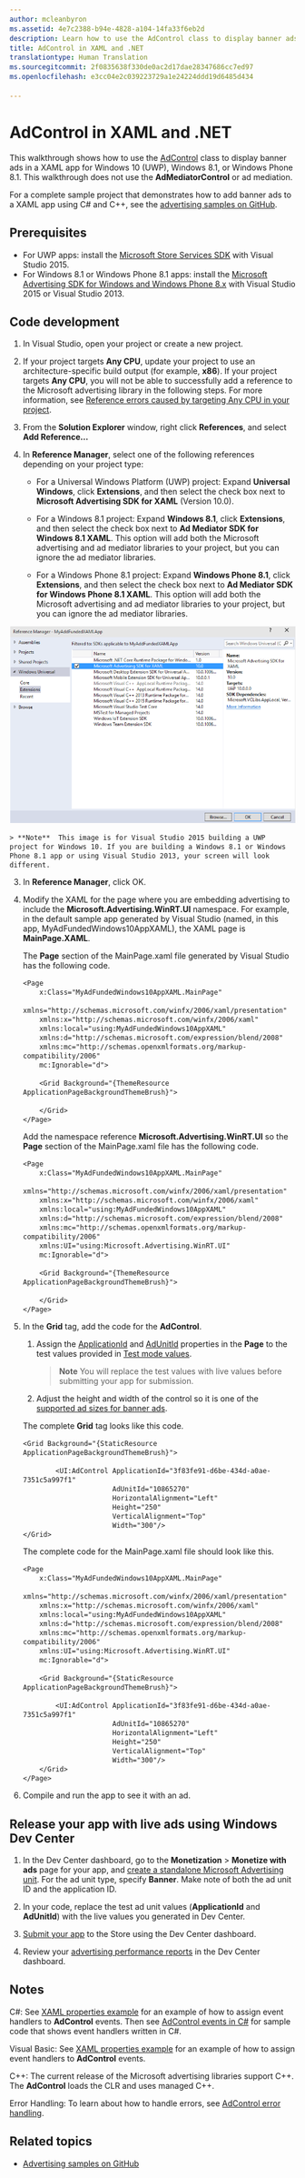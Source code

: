 ```yaml
---
author: mcleanbyron
ms.assetid: 4e7c2388-b94e-4828-a104-14fa33f6eb2d
description: Learn how to use the AdControl class to display banner ads in a XAML app for Windows 10 (UWP), Windows 8.1, or Windows Phone 8.1.
title: AdControl in XAML and .NET
translationtype: Human Translation
ms.sourcegitcommit: 2f0835638f330de0ac2d17dae28347686cc7ed97
ms.openlocfilehash: e3cc04e2c039223729a1e24224ddd19d6485d434

---
```


# AdControl in XAML and .NET




This walkthrough shows how to use the [AdControl](https://msdn.microsoft.com/library/windows/apps/microsoft.advertising.winrt.ui.adcontrol.aspx) class to display banner ads in a XAML app for Windows 10 (UWP), Windows 8.1, or Windows Phone 8.1. This walkthrough does not use the **AdMediatorControl** or ad mediation.

For a complete sample project that demonstrates how to add banner ads to a XAML app using C# and C++, see the [advertising samples on GitHub](http://aka.ms/githubads).

## Prerequisites

* For UWP apps: install the [Microsoft Store Services SDK](http://aka.ms/store-em-sdk) with Visual Studio 2015.
* For Windows 8.1 or Windows Phone 8.1 apps: install the [Microsoft Advertising SDK for Windows and Windows Phone 8.x](http://aka.ms/store-8-sdk) with Visual Studio 2015 or Visual Studio 2013.

## Code development

1. In Visual Studio, open your project or create a new project.

2. If your project targets **Any CPU**, update your project to use an architecture-specific build output (for example, **x86**). If your project targets **Any CPU**, you will not be able to successfully add a reference to the Microsoft advertising library in the following steps. For more information, see [Reference errors caused by targeting Any CPU in your project](known-issues-for-the-advertising-libraries.md#reference_errors).

1.  From the **Solution Explorer** window, right click **References**, and select **Add Reference…**

2.  In **Reference Manager**, select one of the following references depending on your project type:

    -   For a Universal Windows Platform (UWP) project: Expand **Universal Windows**, click **Extensions**, and then select the check box next to **Microsoft Advertising SDK for XAML** (Version 10.0).

    -   For a Windows 8.1 project: Expand **Windows 8.1**, click **Extensions**, and then select the check box next to **Ad Mediator SDK for Windows 8.1 XAML**. This option will add both the Microsoft advertising and ad mediator libraries to your project, but you can ignore the ad mediator libraries.

    -   For a Windows Phone 8.1 project: Expand **Windows Phone 8.1**, click **Extensions**, and then select the check box next to **Ad Mediator SDK for Windows Phone 8.1 XAML**. This option will add both the Microsoft advertising and ad mediator libraries to your project, but you can ignore the ad mediator libraries.

  ![addreferences](images/13-a84c026e-b283-44f2-8816-f950a1ef89aa.png)

    > **Note**  This image is for Visual Studio 2015 building a UWP project for Windows 10. If you are building a Windows 8.1 or Windows Phone 8.1 app or using Visual Studio 2013, your screen will look different.

3.  In **Reference Manager**, click OK.
4.  Modify the XAML for the page where you are embedding advertising to include the **Microsoft.Advertising.WinRT.UI** namespace. For example, in the default sample app generated by Visual Studio (named, in this app, MyAdFundedWindows10AppXAML), the XAML page is **MainPage.XAML**.

    The **Page** section of the MainPage.xaml file generated by Visual Studio has the following code.

    ``` syntax
    <Page
        x:Class="MyAdFundedWindows10AppXAML.MainPage"
        xmlns="http://schemas.microsoft.com/winfx/2006/xaml/presentation"
        xmlns:x="http://schemas.microsoft.com/winfx/2006/xaml"
        xmlns:local="using:MyAdFundedWindows10AppXAML"
        xmlns:d="http://schemas.microsoft.com/expression/blend/2008"
        xmlns:mc="http://schemas.openxmlformats.org/markup-compatibility/2006"
        mc:Ignorable="d">

        <Grid Background="{ThemeResource ApplicationPageBackgroundThemeBrush}">

        </Grid>
    </Page>
    ```

    Add the namespace reference **Microsoft.Advertising.WinRT.UI** so the **Page** section of the MainPage.xaml file has the following code.

    ``` syntax
    <Page
        x:Class="MyAdFundedWindows10AppXAML.MainPage"
        xmlns="http://schemas.microsoft.com/winfx/2006/xaml/presentation"
        xmlns:x="http://schemas.microsoft.com/winfx/2006/xaml"
        xmlns:local="using:MyAdFundedWindows10AppXAML"
        xmlns:d="http://schemas.microsoft.com/expression/blend/2008"
        xmlns:mc="http://schemas.openxmlformats.org/markup-compatibility/2006"
        xmlns:UI="using:Microsoft.Advertising.WinRT.UI"
        mc:Ignorable="d">

        <Grid Background="{ThemeResource ApplicationPageBackgroundThemeBrush}">

        </Grid>
    </Page>
    ```

5.  In the **Grid** tag, add the code for the **AdControl**.

    1.  Assign the [ApplicationId](https://msdn.microsoft.com/library/windows/apps/microsoft.advertising.winrt.ui.adcontrol.applicationid.aspx) and [AdUnitId](https://msdn.microsoft.com/library/windows/apps/microsoft.advertising.winrt.ui.adcontrol.adunitid.aspx) properties in the **Page** to the test values provided in [Test mode values](test-mode-values.md).

        > **Note**   You will replace the test values with live values before submitting your app for submission.

    2.  Adjust the height and width of the control so it is one of the [supported ad sizes for banner ads](supported-ad-sizes-for-banner-ads.md).

    The complete **Grid** tag looks like this code.

    ``` syntax
    <Grid Background="{StaticResource ApplicationPageBackgroundThemeBrush}">

            <UI:AdControl ApplicationId="3f83fe91-d6be-434d-a0ae-7351c5a997f1"
                          AdUnitId="10865270"
                          HorizontalAlignment="Left"
                          Height="250"
                          VerticalAlignment="Top"
                          Width="300"/>
    </Grid>
    ```

    The complete code for the MainPage.xaml file should look like this.

    ``` syntax
    <Page
        x:Class="MyAdFundedWindows10AppXAML.MainPage"
        xmlns="http://schemas.microsoft.com/winfx/2006/xaml/presentation"
        xmlns:x="http://schemas.microsoft.com/winfx/2006/xaml"
        xmlns:local="using:MyAdFundedWindows10AppXAML"
        xmlns:d="http://schemas.microsoft.com/expression/blend/2008"
        xmlns:mc="http://schemas.openxmlformats.org/markup-compatibility/2006"
        xmlns:UI="using:Microsoft.Advertising.WinRT.UI"
        mc:Ignorable="d">

        <Grid Background="{StaticResource ApplicationPageBackgroundThemeBrush}">

            <UI:AdControl ApplicationId="3f83fe91-d6be-434d-a0ae-7351c5a997f1"
                          AdUnitId="10865270"
                          HorizontalAlignment="Left"
                          Height="250"
                          VerticalAlignment="Top"
                          Width="300"/>
        </Grid>
    </Page>
    ```

6.  Compile and run the app to see it with an ad.

## Release your app with live ads using Windows Dev Center


1.  In the Dev Center dashboard, go to the **Monetization** &gt; **Monetize with ads** page for your app, and [create a standalone Microsoft Advertising unit](../publish/monetize-with-ads.md). For the ad unit type, specify **Banner**. Make note of both the ad unit ID and the application ID.

2.  In your code, replace the test ad unit values (**ApplicationId** and **AdUnitId**) with the live values you generated in Dev Center.

3.  [Submit your app](../publish/app-submissions.md) to the Store using the Dev Center dashboard.

4.  Review your [advertising performance reports](../publish/advertising-performance-report.md) in the Dev Center dashboard.

## Notes

C#: See [XAML properties example](xaml-properties-example.md) for an example of how to assign event handlers to **AdControl** events. Then see [AdControl events in C#](adcontrol-events-in-c.md) for sample code that shows event handlers written in C#.

Visual Basic: See [XAML properties example](xaml-properties-example.md) for an example of how to assign event handlers to **AdControl** events.

C++: The current release of the Microsoft advertising libraries support C++. The **AdControl** loads the CLR and uses managed C++.

Error Handling: To learn about how to handle errors, see [AdControl error handling](adcontrol-error-handling.md).

## Related topics

* [Advertising samples on GitHub](http://aka.ms/githubads)

 



<!--HONumber=Sep16_HO2-->



